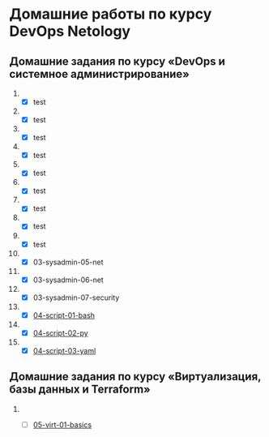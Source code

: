# Домашние работы по курсу DevOps Netology
## Домашние задания по курсу «DevOps и системное администрирование»
1. - [x] test  
2. - [x] test
3. - [x] test
4. - [x] test
5. - [x] test
6. - [x] test
7. - [x] test
8. - [x] test
9. - [x] test
10. - [x] 03-sysadmin-05-net
11. - [x] 03-sysadmin-06-net
12. - [x] 03-sysadmin-07-security
13. - [x] [04-script-01-bash](https://github.com/Ecriptor/devops-netology/tree/master/homeworks/04-script-01-bash)
14. - [x] [04-script-02-py](https://github.com/Ecriptor/devops-netology/tree/master/homeworks/04-script-02-py)
15. - [x] [04-script-03-yaml](https://github.com/Ecriptor/devops-netology/tree/master/homeworks/04-script-03-yaml)

## Домашние задания по курсу «Виртуализация, базы данных и Terraform»
1. - [ ] [05-virt-01-basics](https://github.com/Ecriptor/devops-netology/tree/master/homeworks/05-virt-01-basics)

